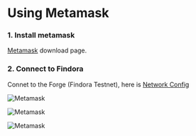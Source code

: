 # Using Metamask

### 1. Install metamask
[Metamask](https://metamask.io/) download page.

### 2. Connect to Findora
Connet to the Forge (Findora Testnet), here is [Network Config](02-network.md#forge-testnet)

![Metamask](/img/evm/metamask_4.png)

![Metamask](/img/evm/metamask_2.png)

![Metamask](/img/evm/metamask_3.png)
